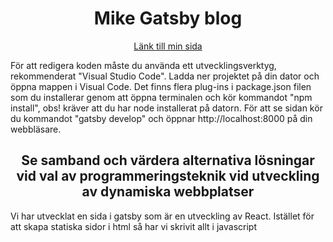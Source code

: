 <h1 align="center">
Mike Gatsby blog
</h1>
<p align="center">
  <a href="https://mike-sundqvist-webbutveckling.netlify.app/" text-decoration="none" font-size="1.25rem" color="orangered">Länk till min sida</a>
</p>
För att redigera koden måste du använda ett utvecklingsverktyg, rekommenderat "Visual Studio Code". Ladda ner projektet på din dator och öppna
mappen i Visual Code. Det finns flera plug-ins i package.json filen som du installerar genom att öppna terminalen och kör kommandot "npm install", obs! kräver att du har
node installerat på datorn.
För att se sidan kör du kommandot "gatsby develop" och öppnar http://localhost:8000 på din webbläsare.

<h2 align="center">
Se samband och värdera alternativa lösningar vid val av programmeringsteknik vid utveckling av dynamiska webbplatser
</h2>
<p>
Vi har utvecklat en sida i gatsby som är en utveckling av React. Istället för att skapa statiska sidor i html så har vi skrivit allt i javascript


</p>